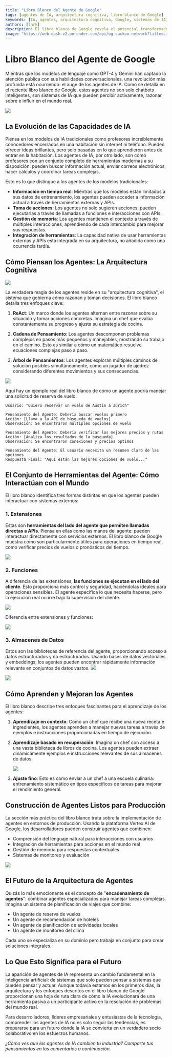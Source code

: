 ```yaml
---
title: "Libro Blanco del Agente de Google"
tags: [agentes de IA, arquitectura cognitiva, libro blanco de Google]
keywords: [IA, agentes, arquitectura cognitiva, Google, sistemas de IA]
authors: [lark]
description: El libro blanco de Google revela el potencial transformador de los agentes de IA, mostrando su capacidad para percibir, razonar e influir en el mundo real. Descubre cómo estos agentes se diferencian de los modelos de IA tradicionales a través del acceso a información en tiempo real, capacidades de acción y la integración de herramientas.
image: "https://web-dash-v2.onrender.com/api/og-cuckoo-network?title=Libro%20Blanco%20del%20Agente%20de%20Google"
---
```


# Libro Blanco del Agente de Google

Mientras que los modelos de lenguaje como GPT-4 y Gemini han captado la atención pública con sus habilidades conversacionales, una revolución más profunda está ocurriendo: el auge de los agentes de IA. Como se detalla en el reciente libro blanco de Google, estos agentes no son solo chatbots inteligentes, son sistemas de IA que pueden percibir activamente, razonar sobre e influir en el mundo real.

![](https://web-dash-v2.onrender.com/api/og-cuckoo-network?title=Libro%20Blanco%20del%20Agente%20de%20Google)

## La Evolución de las Capacidades de IA

Piensa en los modelos de IA tradicionales como profesores increíblemente conocedores encerrados en una habitación sin internet ni teléfono. Pueden ofrecer ideas brillantes, pero solo basadas en lo que aprendieron antes de entrar en la habitación. Los agentes de IA, por otro lado, son como profesores con un conjunto completo de herramientas modernas a su disposición: pueden buscar información actual, enviar correos electrónicos, hacer cálculos y coordinar tareas complejas.

Esto es lo que distingue a los agentes de los modelos tradicionales:

- **Información en tiempo real**: Mientras que los modelos están limitados a sus datos de entrenamiento, los agentes pueden acceder a información actual a través de herramientas externas y APIs.
- **Toma de acciones**: Los agentes no solo sugieren acciones, pueden ejecutarlas a través de llamadas a funciones e interacciones con APIs.
- **Gestión de memoria**: Los agentes mantienen el contexto a través de múltiples interacciones, aprendiendo de cada intercambio para mejorar sus respuestas.
- **Integración de herramientas**: La capacidad nativa de usar herramientas externas y APIs está integrada en su arquitectura, no añadida como una ocurrencia tardía.

## Cómo Piensan los Agentes: La Arquitectura Cognitiva

![](https://cuckoo-network.b-cdn.net/google-agent-1-arch.webp)

La verdadera magia de los agentes reside en su "arquitectura cognitiva", el sistema que gobierna cómo razonan y toman decisiones. El libro blanco detalla tres enfoques clave:

1. **ReAct**: Un marco donde los agentes alternan entre razonar sobre su situación y tomar acciones concretas. Imagina un chef que evalúa constantemente su progreso y ajusta su estrategia de cocina.

2. **Cadena de Pensamiento**: Los agentes descomponen problemas complejos en pasos más pequeños y manejables, mostrando su trabajo en el camino. Esto es similar a cómo un matemático resuelve ecuaciones complejas paso a paso.

3. **Árbol de Pensamientos**: Los agentes exploran múltiples caminos de solución posibles simultáneamente, como un jugador de ajedrez considerando diferentes movimientos y sus consecuencias.

![](https://cuckoo-network.b-cdn.net/google-agent-2-reasoning-in-the-orchestration-layer.webp)

Aquí hay un ejemplo real del libro blanco de cómo un agente podría manejar una solicitud de reserva de vuelo:

```
Usuario: "Quiero reservar un vuelo de Austin a Zúrich"

Pensamiento del Agente: Debería buscar vuelos primero
Acción: [Llama a la API de búsqueda de vuelos]
Observación: Se encontraron múltiples opciones de vuelo

Pensamiento del Agente: Debería verificar los mejores precios y rutas
Acción: [Analiza los resultados de la búsqueda]
Observación: Se encontraron conexiones y precios óptimos

Pensamiento del Agente: El usuario necesita un resumen claro de las opciones
Respuesta Final: "Aquí están las mejores opciones de vuelo..."
```

## El Conjunto de Herramientas del Agente: Cómo Interactúan con el Mundo

El libro blanco identifica tres formas distintas en que los agentes pueden interactuar con sistemas externos:

### 1. Extensiones

Estas son **herramientas del lado del agente que permiten llamadas directas a APIs**. Piensa en ellas como las manos del agente: pueden interactuar directamente con servicios externos. El libro blanco de Google muestra cómo son particularmente útiles para operaciones en tiempo real, como verificar precios de vuelos o pronósticos del tiempo.

![](https://cuckoo-network.b-cdn.net/google-agent-3-extension.webp)

### 2. Funciones
A diferencia de las extensiones, **las funciones se ejecutan en el lado del cliente**. Esto proporciona más control y seguridad, haciéndolas ideales para operaciones sensibles. El agente especifica lo que necesita hacerse, pero la ejecución real ocurre bajo la supervisión del cliente.

![](https://cuckoo-network.b-cdn.net/google-agent-8-function.webp)

Diferencia entre extensiones y funciones:

![](https://cuckoo-network.b-cdn.net/google-agent-9-diff-extensions-functions.webp)

### 3. Almacenes de Datos

Estos son las bibliotecas de referencia del agente, proporcionando acceso a datos estructurados y no estructurados. Usando bases de datos vectoriales y embeddings, los agentes pueden encontrar rápidamente información relevante en conjuntos de datos vastos.
![](https://cuckoo-network.b-cdn.net/google-agent-4-data-store.webp)

![](https://cuckoo-network.b-cdn.net/google-agent-5-data-store-details.webp)

## Cómo Aprenden y Mejoran los Agentes

El libro blanco describe tres enfoques fascinantes para el aprendizaje de los agentes:

1. **Aprendizaje en contexto**: Como un chef que recibe una nueva receta e ingredientes, los agentes aprenden a manejar nuevas tareas a través de ejemplos e instrucciones proporcionadas en tiempo de ejecución.

2. **Aprendizaje basado en recuperación**: Imagina un chef con acceso a una vasta biblioteca de libros de cocina. Los agentes pueden extraer dinámicamente ejemplos e instrucciones relevantes de sus almacenes de datos.

   ![](https://cuckoo-network.b-cdn.net/google-agent-6-rag-workflow.webp)

3. **Ajuste fino**: Esto es como enviar a un chef a una escuela culinaria: entrenamiento sistemático en tipos específicos de tareas para mejorar el rendimiento general.

## Construcción de Agentes Listos para Producción

La sección más práctica del libro blanco trata sobre la implementación de agentes en entornos de producción. Usando la plataforma Vertex AI de Google, los desarrolladores pueden construir agentes que combinen:

- Comprensión del lenguaje natural para interacciones con usuarios
- Integración de herramientas para acciones en el mundo real
- Gestión de memoria para respuestas contextuales
- Sistemas de monitoreo y evaluación

![](https://cuckoo-network.b-cdn.net/google-agent-7-e2e-built-with-vertex.webp)

## El Futuro de la Arquitectura de Agentes

Quizás lo más emocionante es el concepto de "**encadenamiento de agentes**": combinar agentes especializados para manejar tareas complejas. Imagina un sistema de planificación de viajes que combine:

- Un agente de reserva de vuelos
- Un agente de recomendación de hoteles
- Un agente de planificación de actividades locales
- Un agente de monitoreo del clima

Cada uno se especializa en su dominio pero trabaja en conjunto para crear soluciones integrales.

## Lo Que Esto Significa para el Futuro

La aparición de agentes de IA representa un cambio fundamental en la inteligencia artificial: de sistemas que solo pueden pensar a sistemas que pueden pensar y actuar. Aunque todavía estamos en los primeros días, la arquitectura y los enfoques descritos en el libro blanco de Google proporcionan una hoja de ruta clara de cómo la IA evolucionará de una herramienta pasiva a un participante activo en la resolución de problemas del mundo real.

Para desarrolladores, líderes empresariales y entusiastas de la tecnología, comprender los agentes de IA no es solo seguir las tendencias, es prepararse para un futuro donde la IA se convierta en un verdadero socio colaborativo en los esfuerzos humanos.

*¿Cómo ves que los agentes de IA cambien tu industria? Comparte tus pensamientos en los comentarios a continuación.*